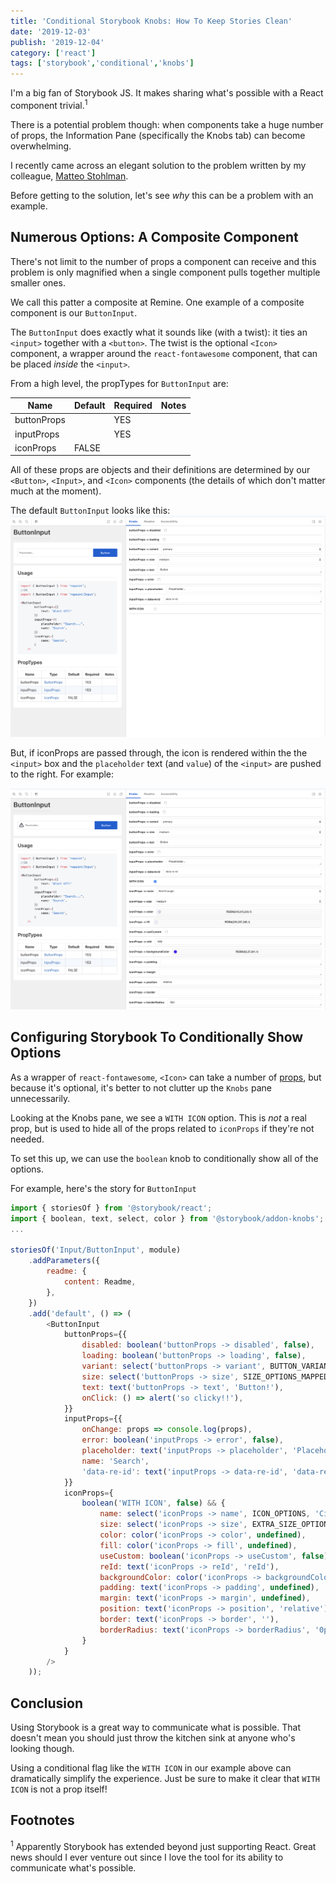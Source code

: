 ```yaml
---
title: 'Conditional Storybook Knobs: How To Keep Stories Clean'
date: '2019-12-03'
publish: '2019-12-04'
category: ['react']
tags: ['storybook','conditional','knobs']
---
```


I'm a big fan of Storybook JS. It makes sharing what's possible with a React component trivial.<sup>1</sup>

There is a potential problem though: when components take a huge number of props, the Information Pane (specifically the Knobs tab) can become overwhelming.

I recently came across an elegant solution to the problem written by my colleague, [Matteo Stohlman](https://github.com/MatteoStohlman).

Before getting to the solution, let's see _why_ this can be a problem with an example.

## Numerous Options: A Composite Component

There's not limit to the number of props a component can receive and this problem is only magnified when a single component pulls together multiple smaller ones.

We call this patter a composite at Remine. One example of a composite component is our `ButtonInput`.

The `ButtonInput` does exactly what it sounds like (with a twist): it ties an `<input>` together with a `<button>`. The twist is the optional `<Icon>` component, a wrapper around the `react-fontawesome` component, that can be placed _inside_ the `<input>`.

From a high level, the propTypes for `ButtonInput` are:

| Name        | Default | Required | Notes |
| ----------- | ------- | -------- | ----- |
| buttonProps |         | YES      |       |
| inputProps  |         | YES      |       |
| iconProps   | FALSE   |          |       |

All of these props are objects and their definitions are determined by our `<Button>`, `<Input>`, and `<Icon>` components (the details of which don't matter much at the moment).

The default `ButtonInput` looks like this:
![](./without-icon.png)

But, if iconProps are passed through, the icon is rendered within the the `<input>` box and the `placeholder` text (and `value`) of the `<input>` are pushed to the right. For example:

![](./with-icon.png)

## Configuring Storybook To Conditionally Show Options

As a wrapper of `react-fontawesome`, `<Icon>` can take a number of [props](https://github.com/danawoodman/react-fontawesome/blob/HEAD/api.md), but because it's optional, it's better to not clutter up the `Knobs` pane unnecessarily.

Looking at the Knobs pane, we see a `WITH ICON` option. This is _not_ a real prop, but is used to hide all of the props related to `iconProps` if they're not needed.

To set this up, we can use the `boolean` knob to conditionally show all of the options.

For example, here's the story for `ButtonInput`

```javascript
import { storiesOf } from '@storybook/react';
import { boolean, text, select, color } from '@storybook/addon-knobs';
...

storiesOf('Input/ButtonInput', module)
    .addParameters({
        readme: {
            content: Readme,
        },
    })
    .add('default', () => (
        <ButtonInput
            buttonProps={{
                disabled: boolean('buttonProps -> disabled', false),
                loading: boolean('buttonProps -> loading', false),
                variant: select('buttonProps -> variant', BUTTON_VARIANTS, 'primary'),
                size: select('buttonProps -> size', SIZE_OPTIONS_MAPPED, 'medium'),
                text: text('buttonProps -> text', 'Button!'),
                onClick: () => alert('so clicky!!'),
            }}
            inputProps={{
                onChange: props => console.log(props),
                error: boolean('inputProps -> error', false),
                placeholder: text('inputProps -> placeholder', 'Placeholder...'),
                name: 'Search',
                'data-re-id': text('inputProps -> data-re-id', 'data-re-id'),
            }}
            iconProps={
                boolean('WITH ICON', false) && {
                    name: select('iconProps -> name', ICON_OPTIONS, 'Circle'),
                    size: select('iconProps -> size', EXTRA_SIZE_OPTIONS_MAPPED, 'medium'),
                    color: color('iconProps -> color', undefined),
                    fill: color('iconProps -> fill', undefined),
                    useCustom: boolean('iconProps -> useCustom', false),
                    reId: text('iconProps -> reId', 'reId'),
                    backgroundColor: color('iconProps -> backgroundColor', undefined),
                    padding: text('iconProps -> padding', undefined),
                    margin: text('iconProps -> margin', undefined),
                    position: text('iconProps -> position', 'relative'),
                    border: text('iconProps -> border', ''),
                    borderRadius: text('iconProps -> borderRadius', '0px'),
                }
            }
        />
    ));
```

## Conclusion

Using Storybook is a great way to communicate what is possible. That doesn't mean you should just throw the kitchen sink at anyone who's looking though.

Using a conditional flag like the `WITH ICON` in our example above can dramatically simplify the experience. Just be sure to make it clear that `WITH ICON` is not a prop itself!

## Footnotes

<sup>1</sup> Apparently Storybook has extended beyond just supporting React. Great news should I ever venture out since I love the tool for its ability to communicate what's possible.
